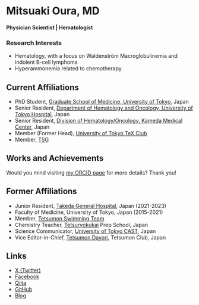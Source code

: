 # Mitsuaki Oura, MD

**Physician Scientist \| Hematologist**

### Research Interests

- Hematology, with a focus on Waldenström Macroglobulinemia and indolent B-cell lymphoma
- Hyperammonemia related to chemotherapy

## Current Affiliations

- PhD Student, [Graduate School of Medicine, University of Tokyo](https://www.u-tokyo-hemat.com/research.html), Japan
- Senior Resident, [Department of Hematology and Oncology, University of Tokyo Hospital](https://www.u-tokyo-hemat.com/), Japan
- Senior Resident, [Division of Hematology/Oncology, Kameda Medical Center](https://medical.kameda.com/general/medi_services/index_17.html), Japan
- Member (Former Head), [University of Tokyo TeX Club](https://ut-tex.org/)
- Member, [TSG](https://tsg.ne.jp/)

## Works and Achievements

Would you mind visiting [my ORCID page](https://orcid.org/0000-0002-4907-4647) for more details? Thank you!

## Former Affiliations

- Junior Resident, [Takeda General Hospital](http://www.takeda.or.jp/), Japan (2021-2023)
- Faculty of Medicine, University of Tokyo, Japan (2015-2021)
- Member, [Tetsumon Swimming Team](https://tetsumonswim.com/)
- Chemistry Teacher, [Tetsuryokukai](https://www.tetsuryokukai.co.jp/) Prep School, Japan
- Science Communicator, [University of Tokyo CAST](https://ut-cast.net), Japan
- Vice Editor-in-Chief, [Tetsumon Dayori](http://tetsumon.umin.ac.jp/tetsumondayori.html), Tetsumon Club, Japan

## Links

- [X (Twitter)](https://x.com/domperor)
- [Facebook](https://www.facebook.com/profile.php?id=100005282982495)
- [Qiita](https://qiita.com/domperor)
- [GitHub](https://github.com/domperor)
- [Blog](http://raccho32.blog.fc2.com/)

